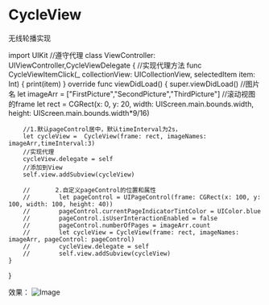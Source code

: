 # CycleView
无线轮播实现

import UIKit
//遵守代理
class ViewController: UIViewController,CycleViewDelegate {
    //实现代理方法
    func CycleViewItemClick(_ collectionView: UICollectionView, selectedItem item: Int) {
        print(item)
    }
    override func viewDidLoad() {
        super.viewDidLoad()
        //图片名
        let imageArr = ["FirstPicture","SecondPicture","ThirdPicture"]
        //滚动视图的frame
        let rect = CGRect(x: 0, y: 20, width: UIScreen.main.bounds.width, height: UIScreen.main.bounds.width*9/16)
        
        //1.默认pageControl居中，默认timeInterval为2s，
        let cycleView =  CycleView(frame: rect, imageNames: imageArr,timeInterval:3)
        //实现代理
        cycleView.delegate = self
        //添加到View
        self.view.addSubview(cycleView)
        
        //       2.自定义pageControl的位置和属性
        //        let pageControl = UIPageControl(frame: CGRect(x: 100, y: 100, width: 100, height: 40))
        //        pageControl.currentPageIndicatorTintColor = UIColor.blue
        //        pageControl.isUserInteractionEnabled = false
        //        pageControl.numberOfPages = imageArr.count
        //        let cycleView = CycleView(frame: rect, imageNames: imageArr, pageControl: pageControl)
        //        cycleView.delegate = self
        //        self.view.addSubview(cycleView)
    }
}


效果：
![Image](https://github.com/chenxiaopao/CycleView/blob/master/cycleView.gif)
